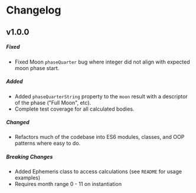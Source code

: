 # Changelog

## **v1.0.0**

##### Fixed
- Fixed Moon `phaseQuarter` bug where integer did not align with expected moon phase start.

##### Added

- Added `phaseQuarterString` property to the `moon` result with a descriptor of the phase ("Full Moon", etc).
- Complete test coverage for all calculated bodies.

##### Changed
- Refactors much of the codebase into ES6 modules, classes, and OOP patterns where easy to do.

##### Breaking Changes

- Added Ephemeris class to access calculations (see `README` for usage examples)
- Requires month range 0 - 11 on instantiation
